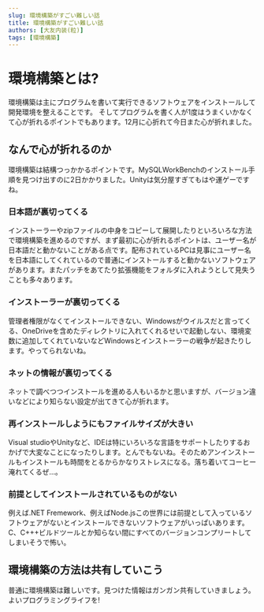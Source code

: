 ```yaml
---
slug: 環境構築がすごい難しい話
title: 環境構築がすごい難しい話
authors: [大友内装(粒)]
tags: [環境構築]
--- 
```


# 環境構築とは?
環境構築は主にプログラムを書いて実行できるソフトウェアをインストールして開発環境を整えることです。
そしてプログラムを書く人が1度はうまくいかなくて心が折れるポイントでもあります。12月に心折れて今日また心が折れました。

## なんで心が折れるのか
環境構築は結構つっかかるポイントです。MySQLWorkBenchのインストール手順を見つけ出すのに2日かかりました。Unityは気分屋すぎてもはや運ゲーですね。
### 日本語が裏切ってくる
インストーラーやzipファイルの中身をコピーして展開したりといろいろな方法で環境構築を進めるのですが、まず最初に心が折れるポイントは、ユーザー名が日本語だと動かないことがある点です。配布されているPCは見事にユーザー名を日本語にしてくれているので普通にインストールすると動かないソフトウェアがあります。またパッチをあてたり拡張機能をフォルダに入れようとして見失うことも多々あります。

### インストーラーが裏切ってくる
管理者権限がなくてインストールできない、Windowsがウイルスだと言ってくる、OneDriveを含めたディレクトリに入れてくれるせいで起動しない、環境変数に追加してくれていないなどWindowsとインストーラーの戦争が起きたりします。やってられないね。

### ネットの情報が裏切ってくる
ネットで調べつつインストールを進める人もいるかと思いますが、バージョン違いなどにより知らない設定が出てきて心が折れます。

### 再インストールしようにもファイルサイズが大きい
Visual studioやUnityなど、IDEは特にいろいろな言語をサポートしたりするおかげで大変なことになったりします。とんでもないね。そのためアンインストールもインストールも時間をとるからかなりストレスになる。落ち着いてコーヒー淹れてくるぜ…。

### 前提としてインストールされているものがない
例えば.NET Fremework、例えばNode.jsこの世界には前提として入っているソフトウェアがないとインストールできないソフトウェアがいっぱいあります。C、C+++ビルドツールとか知らない間にすべてのバージョンコンプリートしてしまいそうで怖い。

## 環境構築の方法は共有していこう
普通に環境構築は難しいです。見つけた情報はガンガン共有していきましょう。
よいプログラミングライフを!
